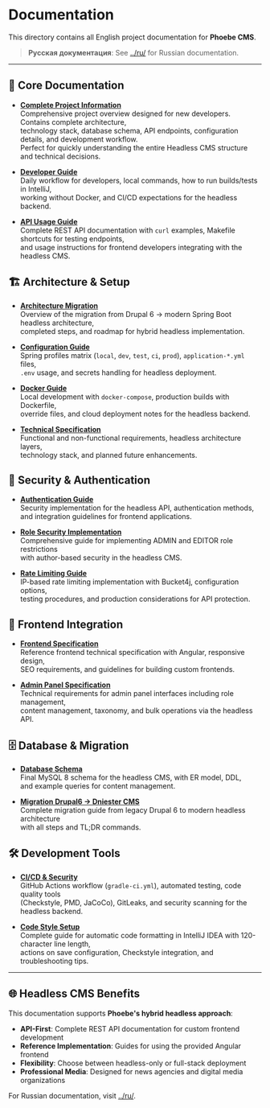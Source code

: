 # Documentation

This directory contains all English project documentation for **Phoebe CMS**.

> **Русская документация**: See [../ru/](../ru/) for Russian documentation.

---

## 📖 Core Documentation

- **[Complete Project Information](./TASK_DESCRIPTION.md)**  
  Comprehensive project overview designed for new developers. Contains complete architecture,  
  technology stack, database schema, API endpoints, configuration details, and development workflow.  
  Perfect for quickly understanding the entire Headless CMS structure and technical decisions.

- **[Developer Guide](./DEVELOPER_GUIDE.md)**  
  Daily workflow for developers, local commands, how to run builds/tests in IntelliJ,  
  working without Docker, and CI/CD expectations for the headless backend.

- **[API Usage Guide](./API_USAGE.md)**  
  Complete REST API documentation with `curl` examples, Makefile shortcuts for testing endpoints,  
  and usage instructions for frontend developers integrating with the headless CMS.

## 🏗️ Architecture & Setup

- **[Architecture Migration](./ARCHITECTURE_MIGRATION.md)**  
  Overview of the migration from Drupal 6 → modern Spring Boot headless architecture,  
  completed steps, and roadmap for hybrid headless implementation.

- **[Configuration Guide](./CONFIG_GUIDE.md)**  
  Spring profiles matrix (`local`, `dev`, `test`, `ci`, `prod`), `application-*.yml` files,  
  `.env` usage, and secrets handling for headless deployment.

- **[Docker Guide](./DOCKER_GUIDE.md)**  
  Local development with `docker-compose`, production builds with Dockerfile,  
  override files, and cloud deployment notes for the headless backend.

- **[Technical Specification](./TECHNICAL_SPEC.md)**  
  Functional and non-functional requirements, headless architecture layers,  
  technology stack, and planned future enhancements.

## 🔐 Security & Authentication

- **[Authentication Guide](./AUTHENTICATION_GUIDE.md)**  
  Security implementation for the headless API, authentication methods,  
  and integration guidelines for frontend applications.

- **[Role Security Implementation](./ROLE_SECURITY_IMPLEMENTATION.md)**  
  Comprehensive guide for implementing ADMIN and EDITOR role restrictions  
  with author-based security in the headless CMS.

- **[Rate Limiting Guide](./RATE_LIMITING.md)**  
  IP-based rate limiting implementation with Bucket4j, configuration options,  
  testing procedures, and production considerations for API protection.

## 🎨 Frontend Integration

- **[Frontend Specification](./FRONTEND_SPEC.md)**  
  Reference frontend technical specification with Angular, responsive design,  
  SEO requirements, and guidelines for building custom frontends.

- **[Admin Panel Specification](./ADMIN_PANEL_SPEC.md)**  
  Technical requirements for admin panel interfaces including role management,  
  content management, taxonomy, and bulk operations via the headless API.

## 🗄️ Database & Migration

- **[Database Schema](./DATABASE_SCHEMA.md)**  
  Final MySQL 8 schema for the headless CMS, with ER model, DDL,  
  and example queries for content management.

- **[Migration Drupal6 → Dniester CMS](./MIGRATION_DRUPAL6.md)**  
  Complete migration guide from legacy Drupal 6 to modern headless architecture  
  with all steps and TL;DR commands.

## 🛠️ Development Tools

- **[CI/CD & Security](./CI_CD_SECURITY.md)**  
  GitHub Actions workflow (`gradle-ci.yml`), automated testing, code quality tools  
  (Checkstyle, PMD, JaCoCo), GitLeaks, and security scanning for the headless backend.

- **[Code Style Setup](./CODE_STYLE_SETUP.md)**  
  Complete guide for automatic code formatting in IntelliJ IDEA with 120-character line length,  
  actions on save configuration, Checkstyle integration, and troubleshooting tips.

---

## 🌐 Headless CMS Benefits

This documentation supports **Phoebe's hybrid headless approach**:

- **API-First**: Complete REST API documentation for custom frontend development
- **Reference Implementation**: Guides for using the provided Angular frontend
- **Flexibility**: Choose between headless-only or full-stack deployment
- **Professional Media**: Designed for news agencies and digital media organizations

For Russian documentation, visit [../ru/](../ru/).